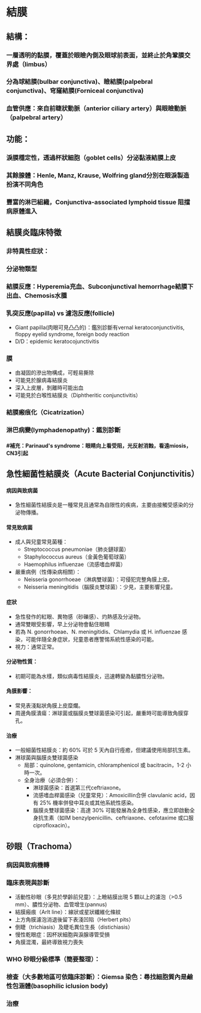 # 結膜

## 結構：

### 一層透明的黏膜，覆蓋於眼瞼內側及眼球前表面，並終止於角鞏膜交界處（limbus）

### 分為球結膜(bulbar conjunctiva)、瞼結膜(palpebral conjunctiva)、穹窿結膜(Forniceal conjunctiva)

### 血管供應：來自前睫狀動脈（anterior ciliary artery）與眼瞼動脈（palpebral artery）

## 功能：

### 淚膜穩定性，透過杯狀細胞（goblet cells）分泌黏液結膜上皮

### 其餘腺體：Henle, Manz, Krause, Wolfring gland分別在眼淚製造扮演不同角色

### 豐富的淋巴組織，Conjunctiva-associated lymphoid tissue 阻擋病原體進入

## 結膜炎臨床特徵

### 非特異性症狀：

### 分泌物類型

### 結膜反應：Hyperemia充血、Subconjunctival hemorrhage結膜下出血、Chemosis水腫

### 乳突反應(papilla) vs 濾泡反應(follicle)

- Giant papilla(肉眼可見凸凸的)：鑑別診斷有vernal keratoconjunctivitis, floppy eyelid syndrome, foreign body reaction
- D/D：epidemic keratocojunctivitis
### 膜

- 由凝固的滲出物構成，可輕易撕除
- 可能見於腺病毒結膜炎
- 深入上皮層，剝離時可能出血
- 可能見於白喉性結膜炎（Diphtheritic conjunctivitis）
### 結膜瘢痕化（Cicatrization）

### 淋巴病變(lymphadenopathy)：鑑別診斷

#### #補充：Parinaud's syndrome：眼睛向上看受阻，光反射消蝕，看遠miosis，CN3引起

## 急性細菌性結膜炎（Acute Bacterial Conjunctivitis）

#### 病因與致病菌

- 急性細菌性結膜炎是一種常見且通常為自限性的疾病，主要由接觸受感染的分泌物傳播。
#### 常見致病菌

- 成人與兒童常見菌種：
	- Streptococcus pneumoniae（肺炎鏈球菌）
	- Staphylococcus aureus（金黃色葡萄球菌）
	- Haemophilus influenzae（流感嗜血桿菌）
- 嚴重病例（性傳染病相關）：
	- Neisseria gonorrhoeae（淋病雙球菌）：可侵犯完整角膜上皮。
	- Neisseria meningitidis（腦膜炎雙球菌）：少見，主要影響兒童。
#### 症狀

- 急性發作的紅眼、異物感（砂礫感）、灼熱感及分泌物。
- 通常雙眼受影響，早上分泌物會黏住眼睛
- 若為 N. gonorrhoeae、N. meningitidis、Chlamydia 或 H. influenzae 感染，可能伴隨全身症狀，兒童患者應警惕系統性感染的可能。
- 視力：通常正常。
#### 分泌物性質：

- 初期可能為水樣，類似病毒性結膜炎，迅速轉變為黏膿性分泌物。
#### 角膜影響：

- 常見表淺點狀角膜上皮糜爛。
- 周邊角膜潰瘍：淋球菌或腦膜炎雙球菌感染可引起，嚴重時可能導致角膜穿孔。
#### 治療

- 一般細菌性結膜炎：約 60% 可於 5 天內自行痊癒，但建議使用局部抗生素。
- 淋球菌與腦膜炎雙球菌感染
	- 局部：quinolone, gentamicin, chloramphenicol 或 bacitracin，1-2 小時一次。
	- 全身治療（必須合併）：
		- 淋球菌感染：首選第三代ceftriaxone。
		- 流感嗜血桿菌感染（兒童常見）：Amoxicillin合併 clavulanic acid，因有 25% 機率併發中耳炎或其他系統性感染。
		- 腦膜炎雙球菌感染：高達 30% 可能發展為全身性感染，應立即啟動全身抗生素（如IM benzylpenicillin、ceftriaxone、cefotaxime 或口服 ciprofloxacin）。
## 砂眼（Trachoma）

### 病因與致病機轉

### 臨床表現與診斷

- 活動性砂眼（多見於學齡前兒童）：上瞼結膜出現 5 顆以上的濾泡（>0.5 mm）、膿性分泌物、血管增生(pannus)
- 結膜瘢痕（Arlt line）：線狀或星狀纖維化條紋
- 上方角膜濾泡消退後留下表淺凹陷（Herbert pits）
- 倒睫（trichiasis）及睫毛異位生長（distichiasis）
- 慢性乾眼症：因杯狀細胞與淚腺導管受損
- 角膜混濁，最終導致視力喪失
### WHO 砂眼分級標準（簡要整理）：

### 檢查（大多數地區可依臨床診斷）：Giemsa 染色：尋找細胞質內是鹼性包涵體(basophilic iclusion body)

### 治療

